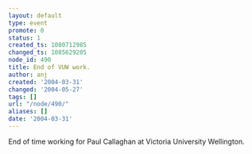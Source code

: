 ```yaml
---
layout: default
type: event
promote: 0
status: 1
created_ts: 1080712985
changed_ts: 1085629205
node_id: 490
title: End of VUW work.
author: anj
created: '2004-03-31'
changed: '2004-05-27'
tags: []
url: "/node/490/"
aliases: []
date: '2004-03-31'
---
```

End of time working for Paul Callaghan at Victoria University Wellington.
